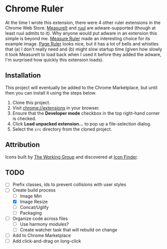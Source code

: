 # Chrome Ruler

At the time I wrote this extension, there were 4 other ruler extensions in the Chrome Web Store. [MeasureIt]() and [ruul]() are adware-supported (though at least ruul admits to it). Why anyone would put adware in an extension this simple is beyond me. [Measure Ruler]() made an interesting choice for its example image. [Page Ruler]() looks nice, but it has a lot of bells and whistles that (a) I don't really need and (b) might slow startup time (given how slowly it took MeasureIt to load back when I used it before they added the adware, I'm surprised how quickly this extension loads).

## Installation

This project will eventually be added to the Chrome Marketplace, but until then you can install it using the steps below.

1. Clone this project.
2. Visit [chrome://extensions](chrome://extensions) in your browser.
3. Ensure that the **Developer mode** checkbox in the top right-hand corner is checked.
4. Click **Load unpacked extension…** to pop up a file-selection dialog.
5. Select the `src` directory from the cloned project.

## Attribution

Icons built by [The Working Group](http://blog.twg.ca) and discovered at [Icon Finder](https://www.iconfinder.com/icons/62246/ruler_icon).

## TODO

- [ ] Prefix classes, ids to prevent collisions with user styles
- [ ] Create build process
  - [ ] Image Min
  - [X] Image Resize
  - [ ] Concat/Uglify
  - [ ] Packaging
- [ ] Organize code across files
  - [ ] Use harmony modules?
  - [ ] Create watcher task that will rebuild on change
- [ ] Add to Chrome Marketplace
- [ ] Add click-and-drag on long-click
